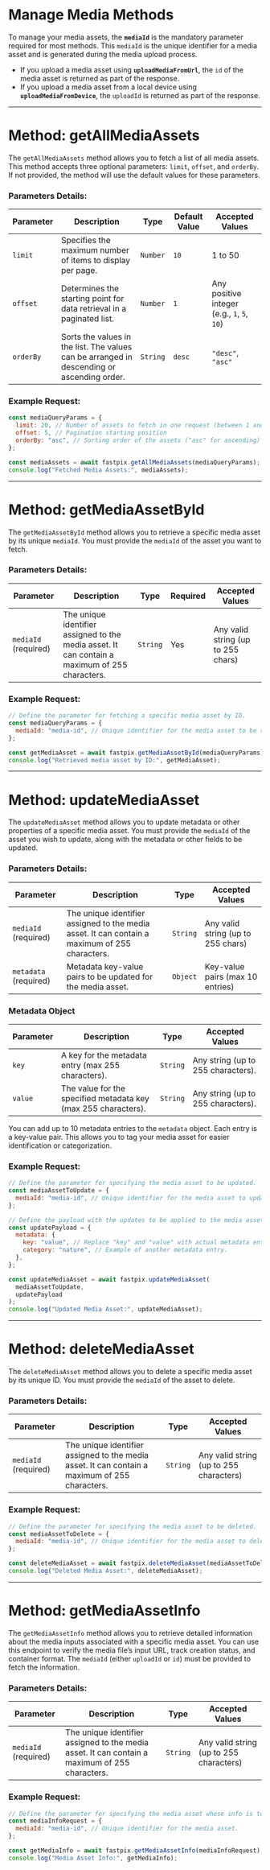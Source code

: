 # Manage Media Methods

To manage your media assets, the **`mediaId`** is the mandatory parameter required for most methods. This `mediaId` is the unique identifier for a media asset and is generated during the media upload process.

- If you upload a media asset using **`uploadMediaFromUrl`**, the `id` of the media asset is returned as part of the response.
- If you upload a media asset from a local device using **`uploadMediaFromDevice`**, the `uploadId` is returned as part of the response.

---

# Method: getAllMediaAssets

The `getAllMediaAssets` method allows you to fetch a list of all media assets. This method accepts three optional parameters: `limit`, `offset`, and `orderBy`. If not provided, the method will use the default values for these parameters.

### Parameters Details:

| **Parameter** | **Description**                                                                            | **Type** | **Default Value** | **Accepted Values**                         |
| ------------- | ------------------------------------------------------------------------------------------ | -------- | ----------------- | ------------------------------------------- |
| `limit`       | Specifies the maximum number of items to display per page.                                 | `Number` | `10`              | 1 to 50                                     |
| `offset`      | Determines the starting point for data retrieval in a paginated list.                      | `Number` | `1`               | Any positive integer (e.g., `1`, `5`, `10`) |
| `orderBy`     | Sorts the values in the list. The values can be arranged in descending or ascending order. | `String` | `desc`            | `"desc"`, `"asc"`                           |

### Example Request:

```javascript
const mediaQueryParams = {
  limit: 20, // Number of assets to fetch in one request (between 1 and 50)
  offset: 5, // Pagination starting position
  orderBy: "asc", // Sorting order of the assets ("asc" for ascending)
};

const mediaAssets = await fastpix.getAllMediaAssets(mediaQueryParams);
console.log("Fetched Media Assets:", mediaAssets);
```

---

# Method: getMediaAssetById

The `getMediaAssetById` method allows you to retrieve a specific media asset by its unique `mediaId`. You must provide the `mediaId` of the asset you want to fetch.

### Parameters Details:

| **Parameter**        | **Description**                                                                                | **Type** | **Required** | **Accepted Values**                |
| -------------------- | ---------------------------------------------------------------------------------------------- | -------- | ------------ | ---------------------------------- |
| `mediaId` (required) | The unique identifier assigned to the media asset. It can contain a maximum of 255 characters. | `String` | Yes          | Any valid string (up to 255 chars) |

### Example Request:

```javascript
// Define the parameter for fetching a specific media asset by ID.
const mediaQueryParams = {
  mediaId: "media-id", // Unique identifier for the media asset to be retrieved
};

const getMediaAsset = await fastpix.getMediaAssetById(mediaQueryParams);
console.log("Retrieved media asset by ID:", getMediaAsset);
```

---

# Method: updateMediaAsset

The `updateMediaAsset` method allows you to update metadata or other properties of a specific media asset. You must provide the `mediaId` of the asset you wish to update, along with the metadata or other fields to be updated.

### Parameters Details:

| **Parameter**         | **Description**                                                                                | **Type** | **Accepted Values**                |
| --------------------- | ---------------------------------------------------------------------------------------------- | -------- | ---------------------------------- |
| `mediaId` (required)  | The unique identifier assigned to the media asset. It can contain a maximum of 255 characters. | `String` | Any valid string (up to 255 chars) |
| `metadata` (required) | Metadata key-value pairs to be updated for the media asset.                                    | `Object` | Key-value pairs (max 10 entries)   |

### Metadata Object

| **Parameter** | **Description**                                                | **Type** | **Accepted Values**                |
| ------------- | -------------------------------------------------------------- | -------- | ---------------------------------- |
| `key`         | A key for the metadata entry (max 255 characters).             | `String` | Any string (up to 255 characters). |
| `value`       | The value for the specified metadata key (max 255 characters). | `String` | Any string (up to 255 characters). |

You can add up to 10 metadata entries to the `metadata` object. Each entry is a key-value pair. This allows you to tag your media asset for easier identification or categorization.

### Example Request:

```javascript
// Define the parameter for specifying the media asset to be updated.
const mediaAssetToUpdate = {
  mediaId: "media-id", // Unique identifier for the media asset to update.
};

// Define the payload with the updates to be applied to the media asset.
const updatePayload = {
  metadata: {
    key: "value", // Replace "key" and "value" with actual metadata entries.
    category: "nature", // Example of another metadata entry.
  },
};

const updateMediaAsset = await fastpix.updateMediaAsset(
  mediaAssetToUpdate,
  updatePayload
);
console.log("Updated Media Asset:", updateMediaAsset);
```

---

# Method: deleteMediaAsset

The `deleteMediaAsset` method allows you to delete a specific media asset by its unique ID. You must provide the `mediaId` of the asset to delete.

### Parameters Details:

| **Parameter**        | **Description**                                                                                | **Type** | **Accepted Values**                     |
| -------------------- | ---------------------------------------------------------------------------------------------- | -------- | --------------------------------------- |
| `mediaId` (required) | The unique identifier assigned to the media asset. It can contain a maximum of 255 characters. | `String` | Any valid string (up to 255 characters) |

### Example Request:

```javascript
// Define the parameter for specifying the media asset to be deleted.
const mediaAssetToDelete = {
  mediaId: "media-id", // Unique identifier for the media asset to delete.
};

const deleteMediaAsset = await fastpix.deleteMediaAsset(mediaAssetToDelete);
console.log("Deleted Media Asset:", deleteMediaAsset);
```

---

# Method: getMediaAssetInfo

The `getMediaAssetInfo` method allows you to retrieve detailed information about the media inputs associated with a specific media asset. You can use this endpoint to verify the media file’s input URL, track creation status, and container format. The `mediaId` (either `uploadId` or `id`) must be provided to fetch the information.

### Parameters Details:

| **Parameter**        | **Description**                                                                                | **Type** | **Accepted Values**                     |
| -------------------- | ---------------------------------------------------------------------------------------------- | -------- | --------------------------------------- |
| `mediaId` (required) | The unique identifier assigned to the media asset. It can contain a maximum of 255 characters. | `String` | Any valid string (up to 255 characters) |

### Example Request:

```javascript
// Define the parameter for specifying the media asset whose info is to be retrieved.
const mediaInfoRequest = {
  mediaId: "media-id", // Unique identifier for the media asset.
};

const getMediaInfo = await fastpix.getMediaAssetInfo(mediaInfoRequest);
console.log("Media Asset Info:", getMediaInfo);
```
